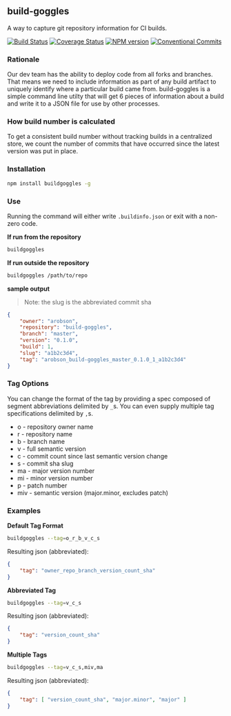 ## build-goggles
A way to capture git repository information for CI builds.

[![Build Status][travis-image]][travis-url]
[![Coverage Status][coveralls-image]][coveralls-url]
[![NPM version][npm-image]][npm-url]
[![Conventional Commits](https://img.shields.io/badge/Conventional%20Commits-1.0.0-yellow.svg)](https://conventionalcommits.org)

### Rationale
Our dev team has the ability to deploy code from all forks and branches. That means we need to include information as part of any build artifact to uniquely identify where a particular build came from. build-goggles is a simple command line utilty that will get 6 pieces of information about a build and write it to a JSON file for use by other processes.

### How build number is calculated
To get a consistent build number without tracking builds in a centralized store, we count the number of commits that have occurred since the latest version was put in place.

### Installation

```bash
npm install buildgoggles -g
```

### Use
Running the command will either write `.buildinfo.json` or exit with a non-zero code.

__If run from the repository__
```bash
buildgoggles
```

__If run outside the repository__
```bash
buildgoggles /path/to/repo
```

__sample output__

> Note: the slug is the abbreviated commit sha

```json
{
	"owner": "arobson",
	"repository": "build-goggles",
	"branch": "master",
	"version": "0.1.0",
	"build": 1,
	"slug": "a1b2c3d4",
	"tag": "arobson_build-goggles_master_0.1.0_1_a1b2c3d4"
}
```

### Tag Options
You can change the format of the tag by providing a spec composed of segment abbreviations delimited by `_`s. You can even supply multiple tag specifications delimited by `,`s.

 * o - repository owner name
 * r - repository name
 * b - branch name
 * v - full semantic version
 * c - commit count since last semantic version change
 * s - commit sha slug
 * ma - major version number
 * mi - minor version number
 * p - patch number
 * miv - semantic version (major.minor, excludes patch)

### Examples

__Default Tag Format__
```bash
buildgoggles --tag=o_r_b_v_c_s
```

Resulting json (abbreviated): 
```json
{
	"tag": "owner_repo_branch_version_count_sha"
}
```

__Abbreviated Tag__
```bash
buildgoggles --tag=v_c_s
```

Resulting json (abbreviated): 
```json
{
	"tag": "version_count_sha"
}
```

__Multiple Tags__
```bash
buildgoggles --tag=v_c_s,miv,ma
```

Resulting json (abbreviated): 
```json
{
	"tag": [ "version_count_sha", "major.minor", "major" ]
}
```

[travis-url]: https://travis-ci.org/arobson/buildGoggles
[travis-image]: https://travis-ci.org/arobson/buildgoggles.svg?branch=master
[coveralls-url]: https://coveralls.io/github/arobson/buildgoggles?branch=master
[coveralls-image]: https://coveralls.io/repos/github/arobson/buildgoggles/badge.svg?branch=master
[npm-url]: https://www.npmjs.com/package/buildGoggles
[npm-image]: https://img.shields.io/npm/v/buildGoggles.svg
